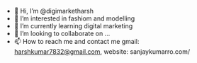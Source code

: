 - 👋 Hi, I’m @digimarketharsh
- 👀 I’m interested in fashiom and modelling
- 🌱 I’m currently learning digital marketing
- 💞️ I’m looking to collaborate on ...
- 📫 How to reach me and contact me gmail: harshkumar7832@gmail.com, website: sanjaykumarro.com/

<!---
digimarketharsh/digimarketharsh is a ✨ special ✨ repository because its `README.md` (this file) appears on your GitHub profile.
You can click the Preview link to take a look at your changes.
--->
